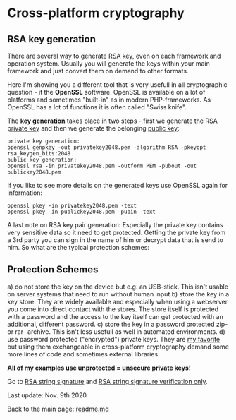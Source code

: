 # Cross-platform cryptography

## RSA key generation

There are several way to generate RSA key, even on each framework and operation system. Usually you will generate the keys within your main  framework and just convert them on demand to other formats.

Here I'm showing you a different tool that is very usefull in all cryptographic question - it the **OpenSSL** software. OpenSSL is available on a lot of platforms and sometimes "built-in" as in modern PHP-frameworks. As OpenSSL has a lot of functions it is often called "Swiss knife".

The **key generation** takes place in two steps - first we generate the RSA <u>private key</u> and then we generate the belonging <u>public key</u>:

```plaintext
private key generation:
openssl genpkey -out privatekey2048.pem -algorithm RSA -pkeyopt rsa_keygen_bits:2048
public key generation:
openssl rsa -in privatekey2048.pem -outform PEM -pubout -out publickey2048.pem
```
If you like to see more details on the generated keys use OpenSSL again for information:

```plaintext
openssl pkey -in privatekey2048.pem -text
openssl pkey -in publickey2048.pem -pubin -text
```

A last note on RSA key pair generation: Especially the private key contains very sensitive data so it need to get protected. Getting the private key from a 3rd party you can sign in the name of him or decrypt data that is send to him. So what are the typical protection schemes:

## Protection Schemes

a) do not store the key on the device but e.g. an USB-stick. This isn't usable on server systems that need to run without human input
b) store the key in a key store. They are widely available and especially when using a webserver you come into direct contact with the stores. The store itself is protected with a password and the access to the key itself can get protected with an additional, different password. 
c) store the key in a password protected zip- or rar- archive. This isn't less usefull as well in automated environments.
d) use password protected ("encrypted") private keys. They are <u>my favorite</u> but using them exchangeable in cross-platform cryptography demand some more lines of code and sometimes external libraries.

**All of my examples use unprotected = unsecure private keys!**

Go to [RSA string signature](rsasignaturestring.md) and [RSA string signature verification only](rsasignaturestringverificationonly.md).

Last update: Nov. 9th 2020

Back to the main page: [readme.md](readme.md)